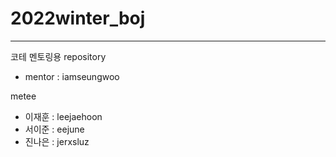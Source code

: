 # 2022winter_boj
---
코테 멘토링용 repository
- mentor : iamseungwoo

metee
- 이재훈 : leejaehoon
- 서이준 : eejune
- 진나은 : jerxsluz
